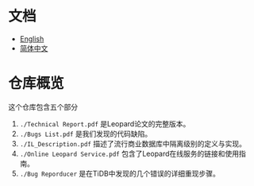 # 文档  

- [English](/README.md)  
- [简体中文](/README_CN.md)  

# 仓库概览

这个仓库包含五个部分

1. `./Technical Report.pdf` 是Leopard论文的完整版本。
2. `./Bugs List.pdf` 是我们发现的代码缺陷。
3. `./IL_Description.pdf` 描述了流行商业数据库中隔离级别的定义与实现。
4. `./Online Leopard Service.pdf` 包含了Leopard在线服务的链接和使用指南。
5. `./Bug Reporducer` 是在TiDB中发现的几个错误的详细重现步骤。